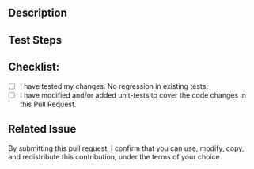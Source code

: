 <!--- Title -->

Description
-----------
<!--- Describe your changes in detail. -->

Test Steps
-----------
<!-- Describe the steps to reproduce. -->

Checklist:
----------
<!--- Go over all the following points, and put an `x` in all the boxes that apply. -->
<!--- If you're unsure about any of these, don't hesitate to ask. We're here to help! -->
- [ ] I have tested my changes. No regression in existing tests.
- [ ] I have modified and/or added unit-tests to cover the code changes in this Pull Request.

Related Issue
-----------
<!-- If any, please provide issue ID. -->
By submitting this pull request, I confirm that you can use, modify, copy, and redistribute this contribution, under the terms of your choice.
